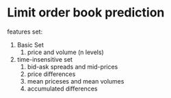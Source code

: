 # Limit order book prediction

features set:
1. Basic Set
    1. price and volume (n levels)
2. time-insensitive set
    1. bid-ask spreads and mid-prices
    2. price differences
    3. mean priceses and mean volumes
    4. accumulated differences

